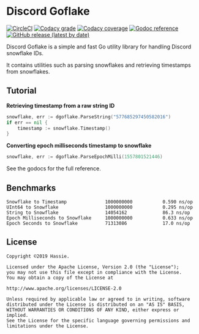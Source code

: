 # Discord Goflake
[![CircleCI](https://img.shields.io/circleci/build/github/hassieswift621/discord-goflake?logo=circleci&style=flat-square)](https://circleci.com/gh/hassieswift621/discord-goflake)
[![Codacy grade](https://img.shields.io/codacy/grade/13bd27ca8f1f41ee9cad4c7040ea127a?logo=codacy&style=flat-square)](https://www.codacy.com/manual/hassieswift621/discord-goflake?utm_source=github.com&amp;utm_medium=referral&amp;utm_content=hassieswift621/discord-goflake&amp;utm_campaign=Badge_Grade)
[![Codacy coverage](https://img.shields.io/codacy/coverage/13bd27ca8f1f41ee9cad4c7040ea127a?logo=codacy&style=flat-square)](https://www.codacy.com/manual/hassieswift621/discord-goflake?utm_source=github.com&utm_medium=referral&utm_content=hassieswift621/discord-goflake&utm_campaign=Badge_Coverage)
[![Godoc reference](https://img.shields.io/badge/godoc-reference-blue?style=flat-square&logo=go)](https://godoc.org/github.com/hassieswift621/discord-goflake)
[![GitHub release (latest by date)](https://img.shields.io/github/v/release/hassieswift621/discord-goflake?logo=go&style=flat-square)](https://github.com/hassieswift621/discord-goflake/releases)

Discord Goflake is a simple and fast Go utility library for handling Discord snowflake IDs.

It contains utilities such as parsing snowflakes and retrieving timestamps from snowflakes.

## Tutorial
**Retrieving timestamp from a raw string ID**
```go
snowflake, err := dgoflake.ParseString("577685297450582016")
if err == nil {
	timestamp := snowflake.Timestamp()
}
```

**Converting epoch milliseconds timestamp to snowflake**
```go
snowflake, err := dgoflake.ParseEpochMilli(1557801521446)
```

See the godocs for the full reference.

## Benchmarks
```text
Snowflake to Timestamp              1000000000           0.590 ns/op
UInt64 to Snowflake                 1000000000	         0.295 ns/op
String to Snowflake          	    14054162	         86.3 ns/op
Epoch Milliseconds to Snowflake     1000000000	         0.633 ns/op
Epoch Seconds to Snowflake          71313086	         17.0 ns/op
```

## License
```text
Copyright ©2019 Hassie.

Licensed under the Apache License, Version 2.0 (the "License");
you may not use this file except in compliance with the License.
You may obtain a copy of the License at

http://www.apache.org/licenses/LICENSE-2.0

Unless required by applicable law or agreed to in writing, software
distributed under the License is distributed on an "AS IS" BASIS,
WITHOUT WARRANTIES OR CONDITIONS OF ANY KIND, either express or implied.
See the License for the specific language governing permissions and
limitations under the License.
```